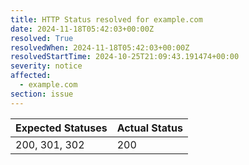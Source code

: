 ```yaml
---
title: HTTP Status resolved for example.com
date: 2024-11-18T05:42:03+00:00Z
resolved: True
resolvedWhen: 2024-11-18T05:42:03+00:00Z
resolvedStartTime: 2024-10-25T21:09:43.191474+00:00
severity: notice
affected:
  - example.com
section: issue
---
```


| Expected Statuses | Actual Status  |
|-------------------|----------------|
| 200, 301, 302 | 200 |

